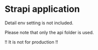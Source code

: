 # Strapi application

Detail env setting is not included.

Please note that only the api folder is used.

!! It is not for production !!
